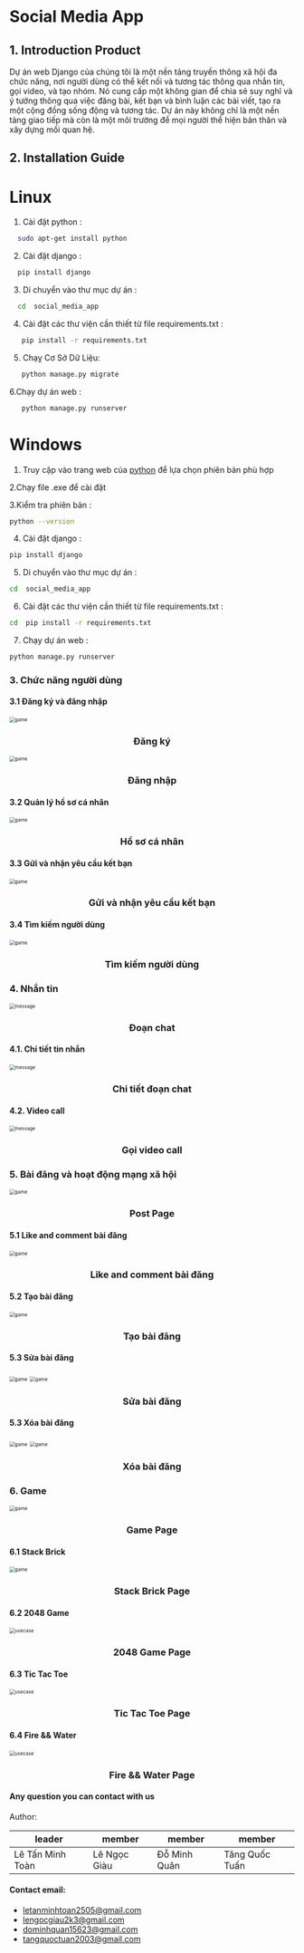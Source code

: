 # Social Media App
## 1. Introduction Product

Dự án web Django của chúng tôi là một nền tảng truyền thông xã hội đa chức năng, nơi người dùng có thể kết nối và tương tác thông qua nhắn tin, gọi video, và tạo nhóm. Nó cung cấp một không gian để chia sẻ suy nghĩ và ý tưởng thông qua việc đăng bài, kết bạn và bình luận các bài viết, tạo ra một cộng đồng sống động và tương tác. Dự án này không chỉ là một nền tảng giao tiếp mà còn là một môi trường để mọi người thể hiện bản thân và xây dựng mối quan hệ.

## 2. Installation Guide

# Linux

1. Cài đặt python : 
 ```bash
   sudo apt-get install python 
   ```

2. Cài đặt django : 
 ```bash
   pip install django 
   ```

3. Di chuyển vào thư mục dự án : 

 ```bash
   cd  social_media_app
   ```

4. Cài đặt các thư viện cần thiết từ file requirements.txt : 

```bash
   pip install -r requirements.txt
   ```
5. Chạỵ Cơ Sở Dữ Liệu: 
```bash
   python manage.py migrate
   ```

6.Chạy dự án web : 
```bash
   python manage.py runserver
   ```



# Windows

1. Truy cập vào trang web của [python](https://www.python.org/downloads/) để lựa chọn phiên bản phù hợp

2.Chạy file .exe để cài đặt

3.Kiểm tra phiên bản : 
```bash
python --version 
```

4. Cài đặt django : 
```bash
pip install django
```

5. Di chuyển vào thư mục dự án :
```bash
cd  social_media_app
```

6. Cài đặt các thư viện cần thiết từ file requirements.txt : 
```bash
cd  pip install -r requirements.txt
```

7. Chạy dự án web :
```bash
python manage.py runserver
```

### 3. Chức năng người dùng

#### 3.1 Đăng ký và đăng nhập

<img src="./static/images/sign-up.png" style="zoom:60%" alt="game"/>
<h3 align="center">Đăng ký</h3>

<img src="./static/images/login.png" style="zoom:60%" alt="game"/>
<h3 align="center">Đăng nhập</h3>

#### 3.2 Quản lý hồ sơ cá nhân

<img src="./static/images/profile_setting.png" style="zoom:60%" alt="game"/>
<h3 align="center">Hồ sơ cá nhân</h3>

#### 3.3 Gửi và nhận yêu cầu kết bạn

<img src="./static/images/add_friend.png" style="zoom:60%" alt="game"/>
<h3 align="center">Gửi và nhận yêu cầu kết bạn</h3>

#### 3.4 Tìm kiếm người dùng

<img src="./static/images/search.png" style="zoom:60%" alt="game"/>
<h3 align="center">Tìm kiếm người dùng</h3>

### 4. Nhắn tin
<img src="./static/images/giaodientn.png" style="zoom:60%" alt="message"/>
<h3 align="center">Đoạn chat</h3>

#### 4.1. Chi tiết tin nhắn
<img src="./static/images/chitiettn.png" style="zoom:60%" alt="message"/>
<h3 align="center">Chi tiết đoạn chat</h3>

#### 4.2. Video call
<img src="./static/images/videocall.png" style="zoom:60%" alt="message"/>
<h3 align="center">Gọi video call</h3>

### 5. Bài đăng và hoạt động mạng xã hội 
<img src="./static/images/giaodienpost.png" style="zoom:60%" alt="game"/>
<h3 align="center">Post Page</h3>

#### 5.1 Like and comment bài đăng
<img src="./static/images/likeandcomment.png" style="zoom:60%" alt="game"/>
<h3 align="center">Like and comment bài đăng</h3>

#### 5.2 Tạo bài đăng
<img src="./static/images/createpost.png" style="zoom:60%" alt="game"/>
<h3 align="center">Tạo bài đăng</h3>

#### 5.3 Sửa bài đăng
<img src="./static/images/post.png" style="zoom:60%" alt="game"/>
<img src="./static/images/updatepost.png" style="zoom:60%" alt="game"/>
<h3 align="center">Sửa bài đăng</h3>

#### 5.3 Xóa bài đăng
<img src="./static/images/post.png" style="zoom:60%" alt="game"/>
<img src="./static/images/delpost.png" style="zoom:60%" alt="game"/>
<h3 align="center">Xóa bài đăng</h3>

### 6. Game
<img src="./static/images/game.jpg" style="zoom:60%" alt="game"/>
<h3 align="center">Game Page</h3>

#### 6.1 Stack Brick

<img src="./static/images/game_star.jpg" style="zoom:60%" alt="game"/>
<h3 align="center">Stack Brick Page</h3>

#### 6.2 2048 Game

<img src="./static/images/2048.jpg" style="zoom:60%" alt="usecase" />
<h3 align="center">2048 Game Page</h3>

#### 6.3 Tic Tac Toe

<img src="./static/images/TicTacToe.jpg" style="zoom:60%" alt="usecase" />
<h3 align="center">Tic Tac Toe Page</h3>

#### 6.4 Fire && Water

<img src="./static/images/game_fire.jpg" style="zoom:60%" alt="usecase" />
<h3 align="center">Fire && Water Page</h3>

#### Any question you can contact with us


Author:

| leader                | member       | member         | member         |
|-----------------------|--------------|----------------|----------------|
|Lê Tấn Minh Toàn       | Lê Ngọc Giàu | Đỗ Minh Quân   | Tăng Quốc Tuấn |


#### Contact email:
- [letanminhtoan2505@gmail.com](mailto:letanminhtoan2505@gmail.com)
- [lengocgiau2k3@gmail.com](mailto:lengocgiau2k3@gmail.com)
- [dominhquan15623@gmail.com](mailto:dominhquan15623@gmail.com)
- [tangquoctuan2003@gmail.com](mailto:tangquoctuan2003@gmail.com)




[def]: ocial_media_app\asset\game
